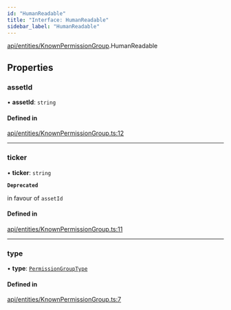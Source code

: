 ```yaml
---
id: "HumanReadable"
title: "Interface: HumanReadable"
sidebar_label: "HumanReadable"
---
```


[api/entities/KnownPermissionGroup](../../../../../modules/API/Entities/KnownPermissionGroup/KnownPermissionGroup.md).HumanReadable

## Properties

### assetId

• **assetId**: `string`

#### Defined in

[api/entities/KnownPermissionGroup.ts:12](https://github.com/PolymeshAssociation/polymesh-sdk/blob/3cc570ade/src/api/entities/KnownPermissionGroup.ts#L12)

___

### ticker

• **ticker**: `string`

**`Deprecated`**

in favour of `assetId`

#### Defined in

[api/entities/KnownPermissionGroup.ts:11](https://github.com/PolymeshAssociation/polymesh-sdk/blob/3cc570ade/src/api/entities/KnownPermissionGroup.ts#L11)

___

### type

• **type**: [`PermissionGroupType`](../../../../../enums/API/Entities/Types/PermissionGroupType/PermissionGroupType.md)

#### Defined in

[api/entities/KnownPermissionGroup.ts:7](https://github.com/PolymeshAssociation/polymesh-sdk/blob/3cc570ade/src/api/entities/KnownPermissionGroup.ts#L7)
